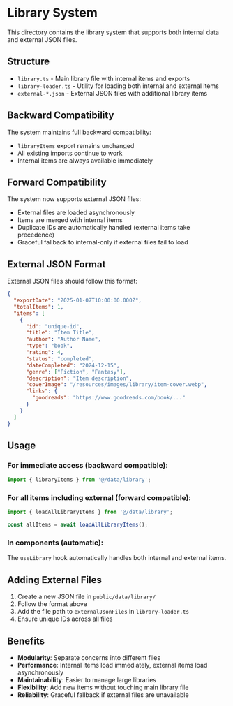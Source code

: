 # Library System

This directory contains the library system that supports both internal data and external JSON files.

## Structure

- `library.ts` - Main library file with internal items and exports
- `library-loader.ts` - Utility for loading both internal and external items
- `external-*.json` - External JSON files with additional library items

## Backward Compatibility

The system maintains full backward compatibility:

- `libraryItems` export remains unchanged
- All existing imports continue to work
- Internal items are always available immediately

## Forward Compatibility

The system now supports external JSON files:

- External files are loaded asynchronously
- Items are merged with internal items
- Duplicate IDs are automatically handled (external items take precedence)
- Graceful fallback to internal-only if external files fail to load

## External JSON Format

External JSON files should follow this format:

```json
{
  "exportDate": "2025-01-07T10:00:00.000Z",
  "totalItems": 1,
  "items": [
    {
      "id": "unique-id",
      "title": "Item Title",
      "author": "Author Name",
      "type": "book",
      "rating": 4,
      "status": "completed",
      "dateCompleted": "2024-12-15",
      "genre": ["Fiction", "Fantasy"],
      "description": "Item description",
      "coverImage": "/resources/images/library/item-cover.webp",
      "links": {
        "goodreads": "https://www.goodreads.com/book/..."
      }
    }
  ]
}
```

## Usage

### For immediate access (backward compatible):
```typescript
import { libraryItems } from '@/data/library';
```

### For all items including external (forward compatible):
```typescript
import { loadAllLibraryItems } from '@/data/library';

const allItems = await loadAllLibraryItems();
```

### In components (automatic):
The `useLibrary` hook automatically handles both internal and external items.

## Adding External Files

1. Create a new JSON file in `public/data/library/`
2. Follow the format above
3. Add the file path to `externalJsonFiles` in `library-loader.ts`
4. Ensure unique IDs across all files

## Benefits

- **Modularity**: Separate concerns into different files
- **Performance**: Internal items load immediately, external items load asynchronously
- **Maintainability**: Easier to manage large libraries
- **Flexibility**: Add new items without touching main library file
- **Reliability**: Graceful fallback if external files are unavailable 